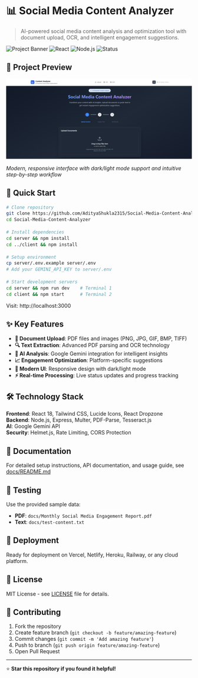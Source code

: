 # 📊 Social Media Content Analyzer

> AI-powered social media content analysis and optimization tool with document upload, OCR, and intelligent engagement suggestions.

![Project Banner](https://img.shields.io/badge/AI-Powered-blue?style=for-the-badge) ![React](https://img.shields.io/badge/React-18.2.0-61DAFB?style=for-the-badge&logo=react) ![Node.js](https://img.shields.io/badge/Node.js-Express-339933?style=for-the-badge&logo=node.js) ![Status](https://img.shields.io/badge/Status-Production%20Ready-success?style=for-the-badge)

## 📸 Project Preview

![Social Media Content Analyzer UI](client/public/Social%20Scan%20.png)

*Modern, responsive interface with dark/light mode support and intuitive step-by-step workflow*

## 🚀 Quick Start

```bash
# Clone repository
git clone https://github.com/AdityaShukla2315/Social-Media-Content-Analyzer.git
cd Social-Media-Content-Analyzer

# Install dependencies
cd server && npm install
cd ../client && npm install

# Setup environment
cp server/.env.example server/.env
# Add your GEMINI_API_KEY to server/.env

# Start development servers
cd server && npm run dev    # Terminal 1
cd client && npm start      # Terminal 2
```

Visit: http://localhost:3000

## ✨ Key Features

- **📄 Document Upload**: PDF files and images (PNG, JPG, GIF, BMP, TIFF)
- **🔍 Text Extraction**: Advanced PDF parsing and OCR technology
- **🤖 AI Analysis**: Google Gemini integration for intelligent insights
- **📈 Engagement Optimization**: Platform-specific suggestions
- **🎨 Modern UI**: Responsive design with dark/light mode
- **⚡ Real-time Processing**: Live status updates and progress tracking

## 🛠️ Technology Stack

**Frontend**: React 18, Tailwind CSS, Lucide Icons, React Dropzone  
**Backend**: Node.js, Express, Multer, PDF-Parse, Tesseract.js  
**AI**: Google Gemini API  
**Security**: Helmet.js, Rate Limiting, CORS Protection

## 📖 Documentation

For detailed setup instructions, API documentation, and usage guide, see [docs/README.md](docs/README.md)

## 🧪 Testing

Use the provided sample data:
- **PDF**: `docs/Monthly Social Media Engagement Report.pdf`
- **Text**: `docs/test-content.txt`

## 🚀 Deployment

Ready for deployment on Vercel, Netlify, Heroku, Railway, or any cloud platform.

## 📄 License

MIT License - see [LICENSE](LICENSE) file for details.

## 🤝 Contributing

1. Fork the repository
2. Create feature branch (`git checkout -b feature/amazing-feature`)
3. Commit changes (`git commit -m 'Add amazing feature'`)
4. Push to branch (`git push origin feature/amazing-feature`)
5. Open Pull Request

---

⭐ **Star this repository if you found it helpful!**
